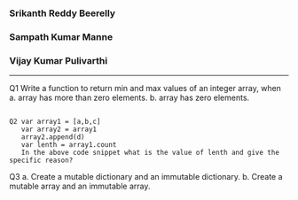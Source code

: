 ### Srikanth Reddy Beerelly
### Sampath Kumar Manne
### Vijay Kumar Pulivarthi
---------

Q1 Write a function to return min and max values of an integer array, when
   a. array has more than zero elements.
   b. array has zero elements.
```

Q2 var array1 = [a,b,c]
   var array2 = array1
   array2.append(d)
   var lenth = array1.count
   In the above code snippet what is the value of lenth and give the specific reason?
```

Q3  a. Create a mutable dictionary and an immutable dictionary.
    b. Create a mutable array and an immutable array.




